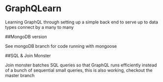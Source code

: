 # GraphQLearn

Learning GraphQL through setting up a simple back end to serve up to data types connect by a many to many

##MongoDB version

See mongoDB branch for code running with mongoose

##SQL & Join Monster

Join monster batches SQL queries so that GraphQL runs efficiently instead of a bunch of sequential small queries, this is also working, checkout the master branch
